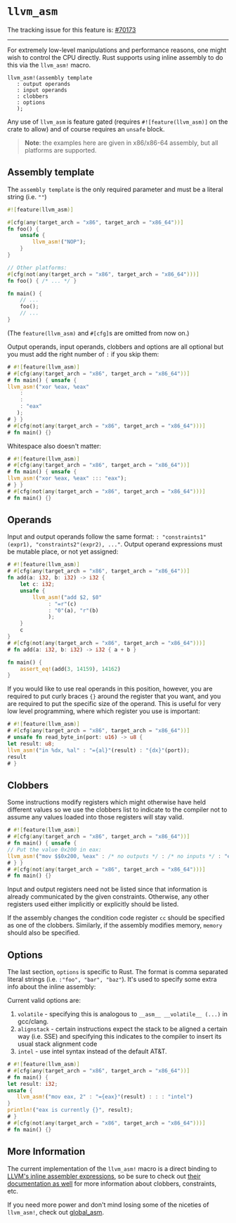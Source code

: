 # `llvm_asm`

The tracking issue for this feature is: [#70173]

[#70173]: https://github.com/rust-lang/rust/issues/70173

------------------------

For extremely low-level manipulations and performance reasons, one
might wish to control the CPU directly. Rust supports using inline
assembly to do this via the `llvm_asm!` macro.

```rust,ignore (pseudo-code)
llvm_asm!(assembly template
   : output operands
   : input operands
   : clobbers
   : options
   );
```

Any use of `llvm_asm` is feature gated (requires `#![feature(llvm_asm)]` on the
crate to allow) and of course requires an `unsafe` block.

> **Note**: the examples here are given in x86/x86-64 assembly, but
> all platforms are supported.

## Assembly template

The `assembly template` is the only required parameter and must be a
literal string (i.e. `""`)

```rust
#![feature(llvm_asm)]

#[cfg(any(target_arch = "x86", target_arch = "x86_64"))]
fn foo() {
    unsafe {
        llvm_asm!("NOP");
    }
}

// Other platforms:
#[cfg(not(any(target_arch = "x86", target_arch = "x86_64")))]
fn foo() { /* ... */ }

fn main() {
    // ...
    foo();
    // ...
}
```

(The `feature(llvm_asm)` and `#[cfg]`s are omitted from now on.)

Output operands, input operands, clobbers and options are all optional
but you must add the right number of `:` if you skip them:

```rust
# #![feature(llvm_asm)]
# #[cfg(any(target_arch = "x86", target_arch = "x86_64"))]
# fn main() { unsafe {
llvm_asm!("xor %eax, %eax"
    :
    :
    : "eax"
   );
# } }
# #[cfg(not(any(target_arch = "x86", target_arch = "x86_64")))]
# fn main() {}
```

Whitespace also doesn't matter:

```rust
# #![feature(llvm_asm)]
# #[cfg(any(target_arch = "x86", target_arch = "x86_64"))]
# fn main() { unsafe {
llvm_asm!("xor %eax, %eax" ::: "eax");
# } }
# #[cfg(not(any(target_arch = "x86", target_arch = "x86_64")))]
# fn main() {}
```

## Operands

Input and output operands follow the same format: `:
"constraints1"(expr1), "constraints2"(expr2), ..."`. Output operand
expressions must be mutable place, or not yet assigned:

```rust
# #![feature(llvm_asm)]
# #[cfg(any(target_arch = "x86", target_arch = "x86_64"))]
fn add(a: i32, b: i32) -> i32 {
    let c: i32;
    unsafe {
        llvm_asm!("add $2, $0"
             : "=r"(c)
             : "0"(a), "r"(b)
             );
    }
    c
}
# #[cfg(not(any(target_arch = "x86", target_arch = "x86_64")))]
# fn add(a: i32, b: i32) -> i32 { a + b }

fn main() {
    assert_eq!(add(3, 14159), 14162)
}
```

If you would like to use real operands in this position, however,
you are required to put curly braces `{}` around the register that
you want, and you are required to put the specific size of the
operand. This is useful for very low level programming, where
which register you use is important:

```rust
# #![feature(llvm_asm)]
# #[cfg(any(target_arch = "x86", target_arch = "x86_64"))]
# unsafe fn read_byte_in(port: u16) -> u8 {
let result: u8;
llvm_asm!("in %dx, %al" : "={al}"(result) : "{dx}"(port));
result
# }
```

## Clobbers

Some instructions modify registers which might otherwise have held
different values so we use the clobbers list to indicate to the
compiler not to assume any values loaded into those registers will
stay valid.

```rust
# #![feature(llvm_asm)]
# #[cfg(any(target_arch = "x86", target_arch = "x86_64"))]
# fn main() { unsafe {
// Put the value 0x200 in eax:
llvm_asm!("mov $$0x200, %eax" : /* no outputs */ : /* no inputs */ : "eax");
# } }
# #[cfg(not(any(target_arch = "x86", target_arch = "x86_64")))]
# fn main() {}
```

Input and output registers need not be listed since that information
is already communicated by the given constraints. Otherwise, any other
registers used either implicitly or explicitly should be listed.

If the assembly changes the condition code register `cc` should be
specified as one of the clobbers. Similarly, if the assembly modifies
memory, `memory` should also be specified.

## Options

The last section, `options` is specific to Rust. The format is comma
separated literal strings (i.e. `:"foo", "bar", "baz"`). It's used to
specify some extra info about the inline assembly:

Current valid options are:

1. `volatile` - specifying this is analogous to
   `__asm__ __volatile__ (...)` in gcc/clang.
2. `alignstack` - certain instructions expect the stack to be
   aligned a certain way (i.e. SSE) and specifying this indicates to
   the compiler to insert its usual stack alignment code
3. `intel` - use intel syntax instead of the default AT&T.

```rust
# #![feature(llvm_asm)]
# #[cfg(any(target_arch = "x86", target_arch = "x86_64"))]
# fn main() {
let result: i32;
unsafe {
   llvm_asm!("mov eax, 2" : "={eax}"(result) : : : "intel")
}
println!("eax is currently {}", result);
# }
# #[cfg(not(any(target_arch = "x86", target_arch = "x86_64")))]
# fn main() {}
```

## More Information

The current implementation of the `llvm_asm!` macro is a direct binding to [LLVM's
inline assembler expressions][llvm-docs], so be sure to check out [their
documentation as well][llvm-docs] for more information about clobbers,
constraints, etc.

[llvm-docs]: http://llvm.org/docs/LangRef.html#inline-assembler-expressions

If you need more power and don't mind losing some of the niceties of
`llvm_asm!`, check out [global_asm](global-asm.md).
